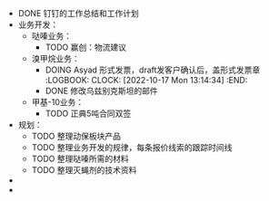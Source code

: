 - DONE 钉钉的工作总结和工作计划
- 业务开发：
	- 哒嗪业务：
		- TODO 赢创：物流建议
	- 溴甲烷业务：
		- DOING Asyad 形式发票，draft发客户确认后，盖形式发票章
		  :LOGBOOK:
		  CLOCK: [2022-10-17 Mon 13:14:34]
		  :END:
		- DONE 修改乌兹别克斯坦的邮件
	- 甲基-10业务：
		- TODO 正典5吨合同双签
- 规划：
	- TODO 整理动保板块产品
	- TODO 整理业务开发的规律，每条报价线索的跟踪时间线
	- TODO 整理哒嗪所需的材料
	- TODO 整理灭蝇剂的技术资料
-
-